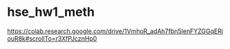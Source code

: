 # hse_hw1_meth
https://colab.research.google.com/drive/1VmhoR_adAh7fbn5lenFYZGGqERjouR8k#scrollTo=r3XfPJcznHp0
